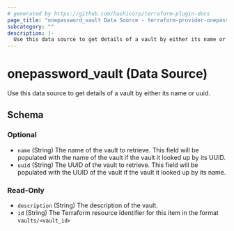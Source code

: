 ```yaml
---
# generated by https://github.com/hashicorp/terraform-plugin-docs
page_title: "onepassword_vault Data Source - terraform-provider-onepassword"
subcategory: ""
description: |-
  Use this data source to get details of a vault by either its name or uuid.
---
```


# onepassword_vault (Data Source)

Use this data source to get details of a vault by either its name or uuid.



<!-- schema generated by tfplugindocs -->
## Schema

### Optional

- `name` (String) The name of the vault to retrieve. This field will be populated with the name of the vault if the vault it looked up by its UUID.
- `uuid` (String) The UUID of the vault to retrieve. This field will be populated with the UUID of the vault if the vault it looked up by its name.

### Read-Only

- `description` (String) The description of the vault.
- `id` (String) The Terraform resource identifier for this item in the format `vaults/<vault_id>`
